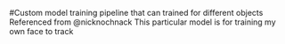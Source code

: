 #Custom model training pipeline that can trained for different objects
Referenced from @nicknochnack
This particular model is for training my own face to track
